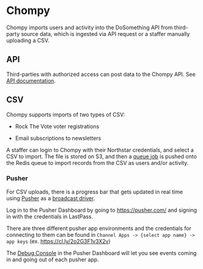 # Chompy

Chompy imports users and activity into the DoSomething API from third-party source data, which is ingested via API request or a staffer manually uploading a CSV.

## API

Third-parties with authorized access can post data to the Chompy API. See [API documentation](https://github.com/DoSomething/chompy/tree/master/docs/endpoints).

## CSV

Chompy supports imports of two types of CSV:

* Rock The Vote voter registrations

* Email subscriptions to newsletters

A staffer can login to Chompy with their Northstar credentials, and select a CSV to import. The file is stored on S3, and then a [queue job](https://laravel.com/docs/5.6/queues) is pushed onto the Redis queue to import records from the CSV as users and/or activity.

### Pusher

For CSV uploads, there is a progress bar that gets updated in real time using [Pusher](https://pusher.com/) as a [broadcast driver](https://laravel.com/docs/5.6/broadcasting).

Log in to the Pusher Dashboard by going to https://pusher.com/ and signing in with the credentials in LastPass. 

There are three different pusher app environments and the credentials for connecting to them can be found in `Channel Apps -> {select app name} -> app keys` (ex. https://cl.ly/2o2G3F1v3X2v)

The [Debug Console](https://dashboard.pusher.com/apps/550921/console/realtime_messages) in the Pusher Dashboard will let you see events coming in and going out of each pusher app. 
